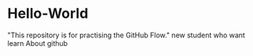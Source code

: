 # Hello-World
"This repository is for practising the GitHub Flow."
new student who want learn About github
